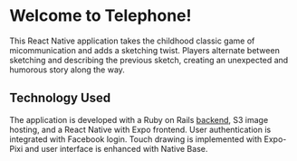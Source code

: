 # Welcome to Telephone!

This React Native application takes the childhood classic game of micommunication and adds a sketching twist. Players alternate between sketching and describing the previous sketch, creating an unexpected and humorous story along the way. 

## Technology Used

The application is developed with a Ruby on Rails [backend](https://github.com/kel29/Telephone-server), S3 image hosting, and a React Native with Expo frontend. User authentication is integrated with Facebook login. Touch drawing is implemented with Expo-Pixi and user interface is enhanced with Native Base. 